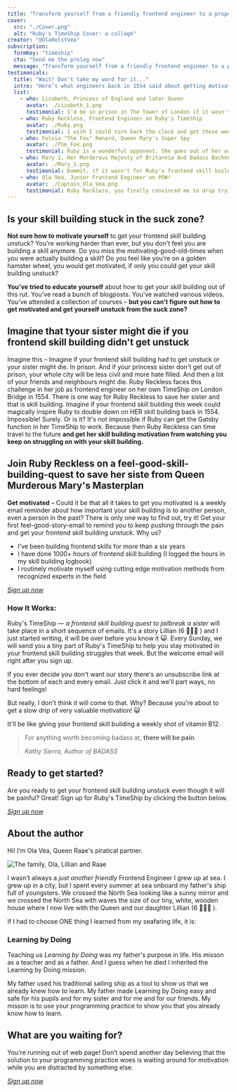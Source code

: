 ```yaml
---
title: "Transform yourself from a friendly frontend engineer to a proper princess-life-saving skill builder"
cover:
  src: "./Cover.png"
  alt: "Ruby's TimeShip Cover: a collage"
creator: "@OlaHolstVea"
subscription:
  formKey: "timeship"
  cta: "Send me the prolog now"
  message: "Transform yourself from a friendly frontend engineer to a proper princess life saving skill builder."
testimonials:
  title: "Wait! Don't take my word for it..."
  intro: "Here’s what engineers back in 1554 said about getting motivated by Lillian (6 🏴‍☠️👸 ) and me:"
  list:
    - who: Lizabeth, Princess of England and later Queen
      avatar: ./Lizabeth_1.png
      testimonial: I'd be in prison in The Tower of London if it wasn't for Ruby's frontend skill building. And you dear reader probably wouldn't have for example William Shakespear's plays. Where would Shakespear's plays have been without my years of golden rule and the following Golden Age of Pirates? Gone if Mary 1 had won. Don't thank me, thank my half sister Ruby Reckless.
    - who: Ruby Reckless, Frontend Engineer on Ruby's TimeShip
      avatar: ./Ruby.png
      testimonial: I wish I could turn back the clock and get these weekly motivation reminders when I first started my frontend skill building - it would have saved me hours in the suck zone. I always thought I could FORCE myself to do frontend skill building - but I hit a wall and realized I needed help to get to next level of my own motivation game.
    - who: Fulvia "The Fox" Renard, Queen Mary's Super Spy
      avatar: ./The_Fox.png
      testimonial: Ruby is a wonderful opponent. She goes out of her way to make my life interesting and will challenge me and do the things that – though I might not always want them done to me – are crucial to keeping me motivated to build my skills as a scary super spy."
    - who: Mary 1, Her Murderous Majesty of Britannia And Badass Backend Engineer
      avatar: ./Mary_1.png
      testimonial: Dammit, if it wasn't for Ruby's frontend skill building MY iron hand would have ruled Britannia and Britannia would have Ruled the Waves. And then the Web. Forever....
    - who: Ola Vea, Junior Frontend Engineer on POW!
      avatar: ./Captain_Ola_Vea.png
      testimonial: Ruby Reckless, you finally convinced me to drop trying to practice several programming skills at once. I’ve now focused on Gatsby functions practice since the start of June 2021. Just wanted to say thank you.
---
```


## Is your skill building stuck in the suck zone?

**Not sure how to motivate yourself** to get your frontend skill building unstuck? You're working harder than ever, but you don't feel you are building a skill anymore. Do you miss the motivating-good-old-times when you were actually building a skill? Do you feel like you’re on a golden hamster wheel, you would get motivated, if only you could get your skill building unstuck?

**You’ve tried to educate yourself** about how to get your skill building out of this rut. You’ve read a bunch of blogposts. You’ve watched various videos. You’ve attended a collection of courses – **but you can’t figure out how to get motivated and get yourself unstuck from the suck zone?**

## Imagine that tyour sister might die if you frontend skill building didn't get unstuck

Imagine this – Imagine if your frontend skill building had to get unstuck or your sister might die. In prison. And if your princess sister don't get out of prison, your whole city will be less civil and more hate filled. And then a lot of your friends and neighbours might die. Ruby Reckless faces this challenge in her job as frontend engineer on her own TimeShip on London Bridge in 1554. There is one way for Ruby Reckless to save her sister and that is skill building. Imagine if your frontend skill building this week could magically inspire Ruby to double down on HER skill building back in 1554. Impossible! Surely. Or is it? It's not impossible if Ruby can get the Gatsby function in her TimeShip to work. Because then Ruby Reckless can time travel to the future **and get her skill building motivation from watching you keep on struggling on with your skill building.**

## Join Ruby Reckless on a feel-good-skill-building-quest to save her siste from Queen Murderous Mary's Masterplan

**Get motivated** – Could it be that all it takes to get you motivated is a weekly email reminder about how important your skill building is to another person, even a person in the past? There is only one way to find out, try it! Get your first feel-good-story-email to remind you to keep pushing through the pain and get your frontend skill building unstuck. Why us?

- I’ve been building frontend skills for more than a six years
- I have done 1000+ hours of frontend skill building (I logged the hours in my skill building logbook)
- I routinely motivate myself using cutting edge motivation methods from recognized experts in the field

[_Sign up now_](#signup)

### How It Works:

Ruby's TimeShip — _a frontend skill building quest to jailbreak a sister_ will take place in a short sequence of emails. It's a story Lillian (6 🏴‍☠️👸 ) and I just started writing, it will be over before you know it 😺. Every Sunday, we will send you a tiny part of Ruby's TimeShip to help you stay motivated in your frontend skill building struggles that week. But the welcome email will right after you sign up.

If you ever decide you don't want our story there's an unsubscribe link at the bottom of each and every email. Just click it and we'll part ways, no hard feelings!

But really, I don't think it will come to that. Why? Because you're about to get a slow drip of very valuable motivation! 😺

It'll be like giving your frontend skill building a weekly shot of vitamin B12.

> For anything worth becoming badass at, **there will be pain**.
>
> <cite>Kathy Sierra, Author of BADASS</cite>

## Ready to get started?

Are you ready to get your frontend skill building unstuck even though it will be painful? Great! Sign up for Ruby's TimeShip by clicking the button below.

[_Sign up now_](#signup)

## About the author

Hi! I’m Ola Vea, Queen Raae's piratical partner.

![The family, Ola, Lillian and Raae](/Family.png)

I wasn't always a _just another friendly_ Frontend Engineer I grew up at sea. I grew up in a city, but I spent every summer at sea onboard my father's ship full of youngsters. We crossed the North Sea looking like a sunny mirror and we crossed the North Sea with waves the size of our tiny, white, wooden house where I now live with the Queen and our daughter Lillian (6 🏴‍☠️👸 ).

If I had to choose ONE thing I learned from my seafaring life, it is:

### Learning by Doing

Teaching us _Learning by Doing_ was my father's purpose in life. His misson as a teacher and as a father.
And I guess when he died I inherited the Learning by Doing mission.

My father used his traditional sailing ship as a tool to show us that we already knew how to learn. My father made Learning by Doing easy and safe for his pupils and for my sister and for me and for our friends. My misson is to use your programming practice to show you that you already know how to learn.

## What are you waiting for?

You’re running out of web page! Don’t spend another day believing that the solution to your programming practice woes is waiting around for motivation while you are distracted by something else.

[_Sign up now_](#signup)
